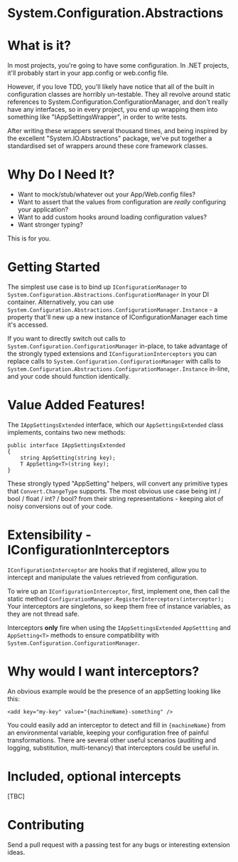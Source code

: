 System.Configuration.Abstractions
====================

# What is it?
In most projects, you're going to have some configuration. In .NET projects, it'll probably start in your app.config or web.config file.

However, if you love TDD, you'll likely have notice that all of the built in configuration classes are horribly un-testable. They all revolve around static references to System.Configuration.ConfigurationManager, and don't really have any interfaces, so in every project, you end up wrapping them into something like "IAppSettingsWrapper", in order to write tests.

After writing these wrappers several thousand times, and being inspired by the excellent "System.IO.Abstractions" package, we've put together a standardised set of wrappers around these core framework classes.

# Why Do I Need It?

* Want to mock/stub/whatever out your App/Web.config files? 
* Want to assert that the values from configuration are *really* configuring your application?
* Want to add custom hooks around loading configuration values?
* Want stronger typing?

This is for you.

# Getting Started

The simplest use case is to bind up `IConfigurationManager` to `System.Configuration.Abstractions.ConfigurationManager` in your DI container.
Alternatively, you can use `System.Configuration.Abstractions.ConfigurationManager.Instance` - a property that'll new up a new instance of IConfigurationManager each time it's accessed.

If you want to directly switch out calls to `System.Configuration.ConfigurationManager` in-place, to take advantage of the strongly typed extensions and `IConfigurationInterceptors` you can replace calls to `System.Configuration.ConfigurationManager` with calls to `System.Configuration.Abstractions.ConfigurationManager.Instance` in-line, and your code should function identically.

# Value Added Features!

The `IAppSettingsExtended` interface, which our `AppSettingsExtended` class implements, contains two new methods:

    public interface IAppSettingsExtended
    {
        string AppSetting(string key);
        T AppSetting<T>(string key);
    }
    
These strongly typed "AppSetting" helpers, will convert any primitive types that `Convert.ChangeType` supports. The most obvious use case being int / bool / float / int? / bool? from their string representations - keeping alot of noisy conversions out of your code.

# Extensibility - IConfigurationInterceptors

`IConfigurationInterceptor` are hooks that if registered, allow you to intercept and manipulate the values retrieved from configuration.

To wire up an `IConfigurationInterceptor`, first, implement one, then call the static method `ConfigurationManager.RegisterInterceptors(interceptor);`
Your interceptors are singletons, so keep them free of instance variables, as they are not thread safe.

Interceptors **only** fire when using the `IAppSettingsExtended` `AppSettting` and `AppSetting<T>` methods to ensure compatibility with `System.Configuration.ConfigurationManager`.

# Why would I want interceptors?

An obvious example would be the presence of an appSetting looking like this:

    <add key="my-key" value="{machineName}-something" />
    
You could easily add an interceptor to detect and fill in `{machineName}` from an environmental variable, keeping your configuration free of painful transformations.
There are several other useful scenarios (auditing and logging, substitution, multi-tenancy) that interceptors could be useful in.

# Included, optional intercepts

[TBC]

# Contributing

Send a pull request with a passing test for any bugs or interesting extension ideas.